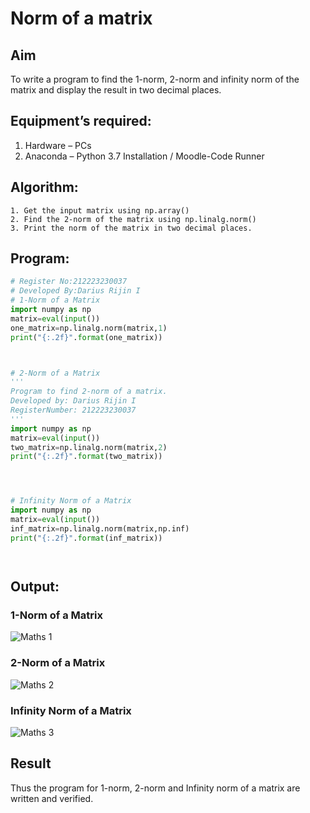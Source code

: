 # Norm of a matrix
## Aim
To write a program to find the 1-norm, 2-norm and infinity norm of the matrix and display the result in two decimal places.
## Equipment’s required:
1.	Hardware – PCs
2.	Anaconda – Python 3.7 Installation / Moodle-Code Runner
## Algorithm:
	1. Get the input matrix using np.array()   
    2. Find the 2-norm of the matrix using np.linalg.norm()
	3. Print the norm of the matrix in two decimal places.
## Program:
```Python
# Register No:212223230037
# Developed By:Darius Rijin I
# 1-Norm of a Matrix
import numpy as np
matrix=eval(input())
one_matrix=np.linalg.norm(matrix,1)
print("{:.2f}".format(one_matrix))



# 2-Norm of a Matrix
'''
Program to find 2-norm of a matrix.
Developed by: Darius Rijin I 
RegisterNumber: 212223230037
'''
import numpy as np
matrix=eval(input())
two_matrix=np.linalg.norm(matrix,2)
print("{:.2f}".format(two_matrix))




# Infinity Norm of a Matrix
import numpy as np
matrix=eval(input())
inf_matrix=np.linalg.norm(matrix,np.inf)
print("{:.2f}".format(inf_matrix))




```
## Output:
### 1-Norm of a Matrix
![Maths 1](https://github.com/DariusRijin07/Norm-of-a-matrix/assets/138849120/83e115cb-c289-49d6-bbdc-5d3aef123b52)


### 2-Norm of a Matrix

![Maths 2](https://github.com/DariusRijin07/Norm-of-a-matrix/assets/138849120/71419618-7954-4d73-b4aa-04cdcd4fb5ea)

### Infinity Norm of a Matrix
![Maths 3](https://github.com/DariusRijin07/Norm-of-a-matrix/assets/138849120/acebc7dc-75e4-4741-aece-8b90d7f9eef9)


## Result
Thus the program for 1-norm, 2-norm and Infinity norm of a matrix are written and verified.
